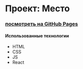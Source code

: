 # Проект: Место

### [посмотреть на GitHub Pages](https://stdkvb.github.io/mesto/)

#### Использованные технологии
* HTML
* CSS
* JS
* React
